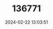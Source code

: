 ---
title: "136771"
category: "Lepilemur grewcockorum"
draft: false
date: 2024-02-22 13:03:51
languages:
  English: ["Grewcock's Sportive Lemur"]
---